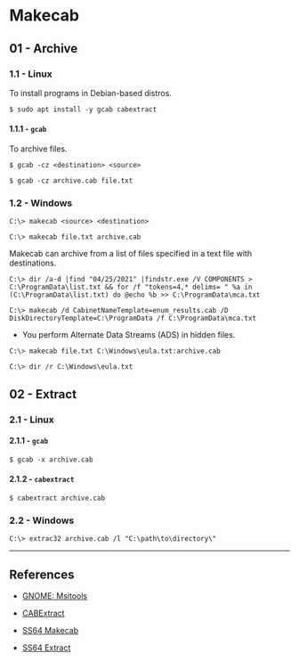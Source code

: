 # Makecab

## 01 - Archive

### 1.1 - Linux

To install programs in Debian-based distros.

```
$ sudo apt install -y gcab cabextract
```

#### 1.1.1 - `gcab`

To archive files.

```
$ gcab -cz <destination> <source>

$ gcab -cz archive.cab file.txt
```

### 1.2 - Windows

```
C:\> makecab <source> <destination>

C:\> makecab file.txt archive.cab
```

Makecab can archive from a list of files specified in a text file with destinations.

```
C:\> dir /a-d |find "04/25/2021" |findstr.exe /V COMPONENTS > C:\ProgramData\list.txt && for /f "tokens=4,* delims= " %a in (C:\ProgramData\list.txt) do @echo %b >> C:\ProgramData\mca.txt

C:\> makecab /d CabinetNameTemplate=enum_results.cab /D DiskDirectoryTemplate=C:\ProgramData /f C:\ProgramData\mca.txt
```

- You perform Alternate Data Streams (ADS) in hidden files.

```
C:\> makecab file.txt C:\Windows\eula.txt:archive.cab

C:\> dir /r C:\Windows\eula.txt
```

## 02 - Extract

### 2.1 - Linux

#### 2.1.1 - `gcab`

```
$ gcab -x archive.cab
```

#### 2.1.2 - `cabextract`

```
$ cabextract archive.cab
```

### 2.2 - Windows

```
C:\> extrac32 archive.cab /l "C:\path\to\directory\"
```

---
## References

- [GNOME: Msitools](https://wiki.gnome.org/msitools)

- [CABExtract](https://www.cabextract.org.uk/)

- [SS64 Makecab](https://ss64.com/nt/makecab.html)

- [SS64 Extract](https://ss64.com/nt/extract.html)